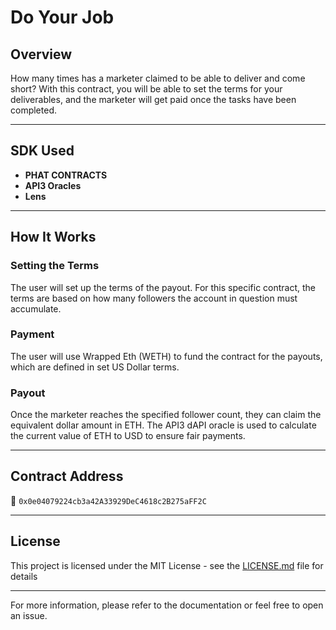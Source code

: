 # Do Your Job

## Overview

How many times has a marketer claimed to be able to deliver and come short? With this contract, you will be able to set the terms for your deliverables, and the marketer will get paid once the tasks have been completed.

---

## SDK Used

- **PHAT CONTRACTS**
- **API3 Oracles**
- **Lens**

---

## How It Works

### Setting the Terms

The user will set up the terms of the payout. For this specific contract, the terms are based on how many followers the account in question must accumulate.

### Payment

The user will use Wrapped Eth (WETH) to fund the contract for the payouts, which are defined in set US Dollar terms.

### Payout

Once the marketer reaches the specified follower count, they can claim the equivalent dollar amount in ETH. The API3 dAPI oracle is used to calculate the current value of ETH to USD to ensure fair payments.

---

## Contract Address

📝 `0x0e04079224cb3a42A33929DeC4618c2B275aFF2C`

---

## License

This project is licensed under the MIT License - see the [LICENSE.md](LICENSE.md) file for details

---

For more information, please refer to the documentation or feel free to open an issue.

